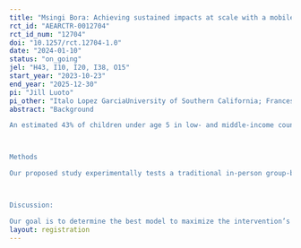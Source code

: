 ```yaml
---
title: "Msingi Bora: Achieving sustained impacts at scale with a mobile health (mHealth) ECD intervention - a Kenyan RCT"
rct_id: "AEARCTR-0012704"
rct_id_num: "12704"
doi: "10.1257/rct.12704-1.0"
date: "2024-01-10"
status: "on_going"
jel: "H43, I10, I20, I38, O15"
start_year: "2023-10-23"
end_year: "2025-12-30"
pi: "Jill Luoto"
pi_other: "Italo Lopez GarciaUniversity of Southern California; Frances AboudMcGill University; Teresa MwomaKenyatta University"
abstract: "Background
An estimated 43% of children under age 5 in low- and middle-income countries (LMICs) experience compromised development due to poverty, poor nutrition, and inadequate psychosocial stimulation. Numerous early childhood development (ECD) parenting interventions have been shown to be effective at improving ECD outcomes, at least in the short-term, but they are a) still too expensive to implement at scale in low-resource and rural settings, and b) their early impacts tend to fade over time in the absence of continued support. New ways to deliver effective ECD parenting interventions are sorely needed that are both low-cost to be potentially scalable, while also able to sustain impacts long-term.

Methods
Our proposed study experimentally tests a traditional in-person group-based delivery model for an evidence-based ECD parenting intervention against a delivery model that partially substitutes remote (mHealth) delivery for in-person meetings. We will assess the relative effectiveness and costs of this hybrid-delivery model against purely in-person delivery and will extend the interventions over two years to increase their ability to sustain changes in child outcomes longer-term. Our evaluation design is a clustered Randomized Control Trial across 90 villages and 1200 households. We hypothesize that a hybrid-delivery ECD intervention will be lower cost, but remote interactions among participants may be an inferior substitute for in-person visits, leaving open the question of the most cost-effective program. 

Discussion:
Our goal is to determine the best model to maximize the intervention’s reach and sustained impacts to improve child outcomes. By integrating delivery into the ongoing operations of local community health workers within Kenya’s rural health care system, and utilizing new low-cost technology, our project has the potential to make important contributions towards discovering potentially scalable, sustainable solutions for resource-limited settings."
layout: registration
---
```


